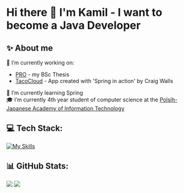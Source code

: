 # Hi there 👋 I'm Kamil - I want to become a Java Developer
## ✨ About me
🔭 I’m currently working on:
* [PRO](https://github.com/s20146/PRO) - my BSc Thesis<br>
* [TacoCloud](https://github.com/kurylek/TacoCloud) - App created with 'Spring in action' by Craig Walls<br>

🌱 I’m currently learning Spring<br>
🎓 I’m currently 4th year student of computer science at the [Polsih-Japanese Academy of Information Technology](https://www.pja.edu.pl/en/)<br>

## 💻 Tech Stack:
[![My Skills](https://skillicons.dev/icons?i=java,js,html,css,spring&theme=dark)](https://skillicons.dev)
## 📊 GitHub Stats:
![](https://github-readme-stats.vercel.app/api?username=kurylek&theme=darcula&hide_border=true&include_all_commits=true&count_private=true)
![](https://github-readme-stats.vercel.app/api/top-langs/?username=kurylek&theme=darcula&hide_border=true&include_all_commits=true&count_private=true&layout=default&langs_count=3)
